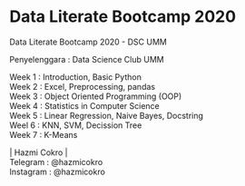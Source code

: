 # Data Literate Bootcamp 2020
Data Literate Bootcamp 2020 - DSC UMM

Penyelenggara : Data Science Club UMM

Week 1 : Introduction, Basic Python \
Week 2 : Excel, Preprocessing, pandas \
Week 3 : Object Oriented Programming (OOP) \
Week 4 : Statistics in Computer Science \
Week 5 : Linear Regression, Naive Bayes, Docstring \
Weel 6 : KNN, SVM, Decission Tree \
Week 7 : K-Means 

| Hazmi Cokro | \
Telegram : @hazmicokro \
Instagram : @hazmicokro
